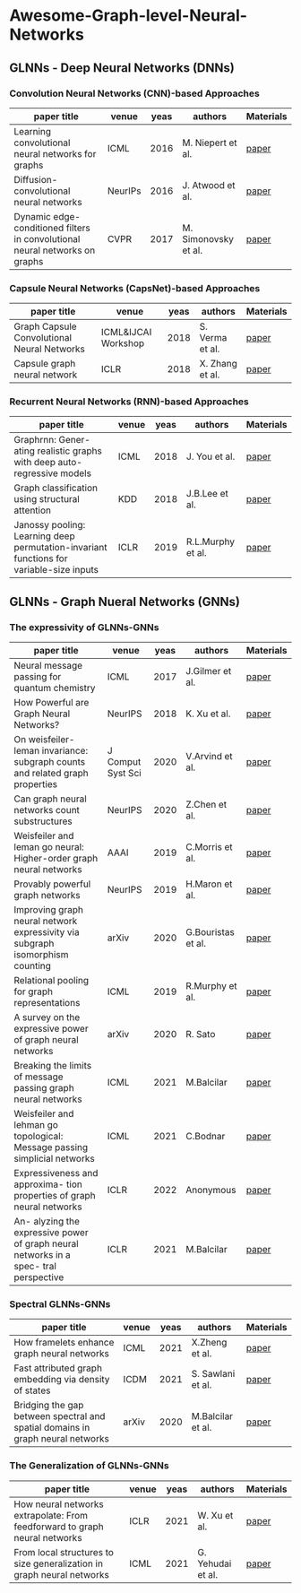 # Awesome-Graph-level-Neural-Networks


## GLNNs - Deep Neural Networks (DNNs)
### Convolution Neural Networks (CNN)-based Approaches
|  paper title   | venue  | yeas   | authors|Materials|
|  ----          | ----   | ----   |    ----| ----|
| Learning convolutional neural networks for graphs  | ICML | 2016 | M. Niepert et al.| [paper](http://proceedings.mlr.press/v48/niepert16.pdf)|
|Diffusion- convolutional neural networks            | NeurIPs| 2016| J. Atwood et al.|[paper](https://cpb-us-w2.wpmucdn.com/sites.coecis.cornell.edu/dist/9/287/files/2019/08/Towsley-6-6212-diffusion-convolutional-neural-networks.pdf)|
|Dynamic edge-conditioned filters in convolutional neural networks on graphs|CVPR| 2017|M. Simonovsky et al. |[paper](https://openaccess.thecvf.com/content_cvpr_2017/papers/Simonovsky_Dynamic_Edge-Conditioned_Filters_CVPR_2017_paper.pdf)|

### Capsule Neural Networks (CapsNet)-based Approaches
|  paper title   | venue  | yeas   | authors|Materials|
|  ----          | ----   | ----   |    ----| ----|
|Graph Capsule Convolutional Neural Networks| ICML&IJCAI Workshop| 2018| S. Verma et al.| [paper](https://arxiv.org/pdf/1805.08090.pdf)|
|Capsule graph neural network|ICLR|2018| X. Zhang et al.|[paper](https://openreview.net/pdf?id=Byl8BnRcYm)|

### Recurrent Neural Networks (RNN)-based Approaches

|  paper title   | venue  | yeas   | authors|Materials|
|  ----          | ----   | ----   |    ----| ----|
|Graphrnn: Gener-ating realistic graphs with deep auto-regressive models|ICML|2018| J. You et al.|[paper](http://proceedings.mlr.press/v80/you18a.html)|
|Graph classification using structural attention|KDD|2018| J.B.Lee et al.|[paper](https://dl.acm.org/doi/pdf/10.1145/3219819.3219980)|
|Janossy pooling: Learning deep permutation-invariant functions for variable-size inputs|ICLR|2019|R.L.Murphy et al.|[paper](https://arxiv.org/pdf/1811.01900.pdf)|

## GLNNs - Graph Nueral Networks (GNNs)
### The expressivity of GLNNs-GNNs
|  paper title   | venue  | yeas   | authors|Materials|
|  ----          | ----   | ----   |    ----| ----|
|Neural message passing for quantum chemistry| ICML|2017| J.Gilmer et al.| [paper](http://proceedings.mlr.press/v70/gilmer17a)|
|How Powerful are Graph Neural Networks?|NeurIPS|2018| K. Xu et al.| [paper](https://arxiv.org/pdf/1810.00826.pdf)|
|On weisfeiler-leman invariance: subgraph counts and related graph properties|J Comput Syst Sci|2020|V.Arvind et al.|[paper](https://reader.elsevier.com/reader/sd/pii/S0022000020300386?token=481D32DD836A879706DFAFBEC01E3D860F34A4301D13562BD9543275B9EA517DE698D7CBDD66282E92FF1B11EE226186&originRegion=us-east-1&originCreation=20220128052715)|
|Can graph neural networks count substructures|NeurIPS|2020|Z.Chen et al.|[paper](https://arxiv.org/pdf/2002.04025.pdf)|
|Weisfeiler and leman go neural: Higher-order graph neural networks|AAAI|2019|C.Morris et al.|[paper](https://ojs.aaai.org/index.php/AAAI/article/view/4384)|
|Provably powerful graph networks|NeurIPS|2019|H.Maron et al.|[paper](https://arxiv.org/pdf/1905.11136.pdf)|
|Improving graph neural network expressivity via subgraph isomorphism counting|arXiv|2020|G.Bouristas et al.|[paper](https://arxiv.org/pdf/2006.09252.pdf)|
|Relational pooling for graph representations|ICML|2019|R.Murphy et al.| [paper](http://proceedings.mlr.press/v97/murphy19a.html)|
|A survey on the expressive power of graph neural networks|arXiv|2020|R. Sato| [paper](https://arxiv.org/pdf/2003.04078.pdf)|
|Breaking the limits of message passing graph neural networks|ICML|2021|M.Balcilar|[paper](https://arxiv.org/pdf/2106.04319.pdf)|
|Weisfeiler and lehman go topological: Message passing simplicial networks| ICML|2021|C.Bodnar|[paper](https://arxiv.org/pdf/2103.03212.pdf)|
|Expressiveness and approxima- tion properties of graph neural networks|ICLR|2022|Anonymous|[paper](https://openreview.net/forum?id=wIzUeM3TAU)|
|An- alyzing the expressive power of graph neural networks in a spec- tral perspective|ICLR|2021|M.Balcilar|[paper](https://openreview.net/forum?id=-qh0M9XWxnv)|
### Spectral GLNNs-GNNs
|  paper title   | venue  | yeas   | authors|Materials|
|  ----          | ----   | ----   |    ----| ----|
|How framelets enhance graph neural networks|ICML|2021|X.Zheng et al.| [paper](http://proceedings.mlr.press/v139/zheng21c/zheng21c-supp.pdf)|
|Fast attributed graph embedding via density of states|ICDM|2021|S. Sawlani et al.|[paper](https://arxiv.org/pdf/2110.05228.pdf)|
|Bridging the gap between spectral and spatial domains in graph neural networks|arXiv|2020|M.Balcilar et al.|[paper](https://arxiv.org/pdf/2003.11702.pdf)|

### The Generalization of GLNNs-GNNs
|  paper title   | venue  | yeas   | authors|Materials|
|  ----          | ----   | ----   |    ----| ----|
|How neural networks extrapolate: From feedforward to graph neural networks| ICLR|2021| W. Xu et al.| [paper](https://arxiv.org/pdf/2009.11848.pdf)|
|From local structures to size generalization in graph neural networks|ICML|2021|G. Yehudai et al.|[paper](http://proceedings.mlr.press/v139/yehudai21a.html)|

